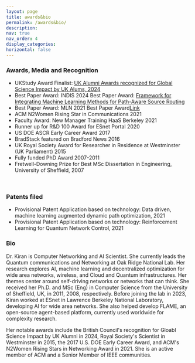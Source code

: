 ```yaml
---
layout: page
title: awards&bio
permalink: /awards&bio/
description: 
nav: true
nav_order: 4
display_categories: 
horizontal: false
---
```


<!--temp.html
[My page](/temp.html)
-->
 
<h3 id="award">Awards, Media and Recognition</h3>
<ul>
   <li>UKStudy Award Finalist:  <a href="https://www.hpcwire.com/off-the-wire/ornls-mariam-kiran-honored-for-quantum-computing-research/">UK Alumni Awards recognized for Global Science Impact by UK Alums, 2024 </a></li>
   <li>Best Paper Award: INDIS 2024 Best Paper Award:  <a href="https://impact.ornl.gov/en/publications/framework-for-integrating-machine-learning-methods-for-path-aware">Framework for Integrating Machine Learning Methods for Path-Aware Source Routing</a></li>
 <li>Best Paper Award: MLN 2021 Best Paper Award<a href="https://lightbytes.es.net/2021/12/02/esnet-machine-learning-researchers-win-best-paper-at-mln-2021/">Link</a></li>
 <li>ACM N2Women Rising Star in Communications 2021 </li>
 <li>Faculty Award: New Manager Training HaaS Berkeley 2021</li>         
 <li>Runner up for R&D 100 Award for ESnet Portal 2020</li>
 <li> US DOE ASCR Early Career Award 2017 </li>
 <li>BradStack featured on Bradford News 2016</li>
 <li> UK Royal Society Award for Researcher in Residence at Westminster (UK Parliament) 2015</li>
 <li> Fully funded PhD Award 2007-2011 </li>
  <li> Fretwell-Downing Prize for Best MSc Dissertation in Engineering, University of Sheffield, 2007 </li>
</ul>
<br>

<h3 id="patents">Patents filed</h3>
<ul>
 <li>Provisional Patent Application based on technology: Data driven, machine learning augmented dynamic path optimization, 2021 </li>
 <li>Provisional Patent Application based on technology: Reinforcement Learning for Quantum Network Control, 2021       
 </li>
</ul>

<h3 id="bio">Bio</h3>
Dr. Kiran is Computer Networking and AI Scientist. She currently leads the Quantum communications and Networking at Oak Ridge National Lab. Her research explores AI, machine learning and decentralized optimization for wide area networks, wireless, and Cloud and Quantum infrastructures. Her themes center around self-driving networks or networks that can think. She received her Ph.D. and MSc (Eng) in Computer Science from the University of Sheffield, UK, in 2011, 2008, respectively. Before joining the lab in 2023, Kiran worked at ESnet in Lawrence Berkeley National Laboratory, developing AI for wide area networks. She also helped develop FLAME, an open-source agent-based platform, currently used worldwide for complexity research.

Her notable awards include the British Council's recognition for Gloabl Science Impact by UK Alumni in 2024, Royal Society's Scientist in Westminster in 2015, the 2017 U.S. DOE Early Career Award, and ACM's N2Women Rising Stars in Networking Award in 2021. She is an active member of ACM and a Senior Member of IEEE communities.

